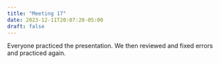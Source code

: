 ```yaml
---
title: "Meeting 17"
date: 2023-12-11T20:07:20-05:00
draft: false
---
```


Everyone practiced the presentation. We then reviewed and fixed errors and practiced again.